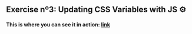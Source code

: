 ## Exercise nº3: Updating CSS Variables with JS ⚙️

#### This is where you can see it in action: [link](https://javascript30-variables.vercel.app/)

